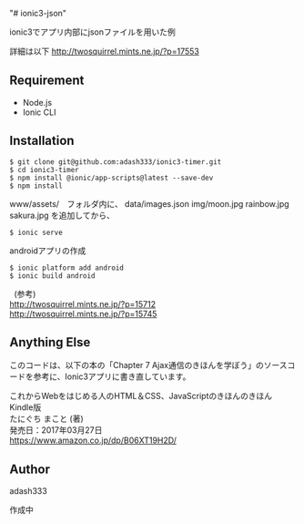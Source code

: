"# ionic3-json" 

ionic3でアプリ内部にjsonファイルを用いた例

詳細は以下
http://twosquirrel.mints.ne.jp/?p=17553

## Requirement

- Node.js
- Ionic CLI

## Installation

    $ git clone git@github.com:adash333/ionic3-timer.git
    $ cd ionic3-timer
    $ npm install @ionic/app-scripts@latest --save-dev
    $ npm install

www/assets/　フォルダ内に、
data/images.json
img/moon.jpg
    rainbow.jpg
    sakura.jpg
を追加してから、

    $ ionic serve

androidアプリの作成

    $ ionic platform add android
    $ ionic build android
  
(参考)  
http://twosquirrel.mints.ne.jp/?p=15712  
http://twosquirrel.mints.ne.jp/?p=15745  

## Anything Else

このコードは、以下の本の「Chapter 7 Ajax通信のきほんを学ぼう」のソースコードを参考に、Ionic3アプリに書き直しています。

これからWebをはじめる人のHTML＆CSS、JavaScriptのきほんのきほん Kindle版  
たにぐち まこと (著)  
発売日：2017年03月27日  
https://www.amazon.co.jp/dp/B06XT19H2D/

## Author

adash333

作成中
